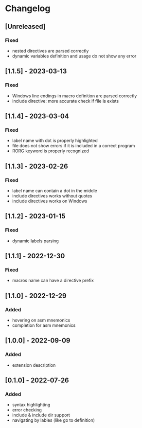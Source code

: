 # Changelog

## [Unreleased]

### Fixed

- nested directives are parsed correctly
- dynamic variables definition and usage do not show any error

## [1.1.5] - 2023-03-13

### Fixed

- Windows line endings in macro definition are parsed correctly
- include directive: more accurate check if file is exists

## [1.1.4] - 2023-03-04

### Fixed

- label name with dot is properly highlighted
- file does not show errors if it is included in a correct program
- RORG keyword is properly recognized

## [1.1.3] - 2023-02-26

### Fixed
- label name can contain a dot in the middle
- include directives works without quotes
- include directives works on Windows

## [1.1.2] - 2023-01-15

### Fixed
- dynamic labels parsing

## [1.1.1] - 2022-12-30
### Fixed
- macros name can have a directive prefix

## [1.1.0] - 2022-12-29
### Added
- hovering on asm mnemonics
- completion for asm mnemonics

## [1.0.0] - 2022-09-09
### Added
- extension description

## [0.1.0] - 2022-07-26
### Added
- syntax highlighting
- error checking
- include & include dir support
- navigating by lables (like go to definition)
